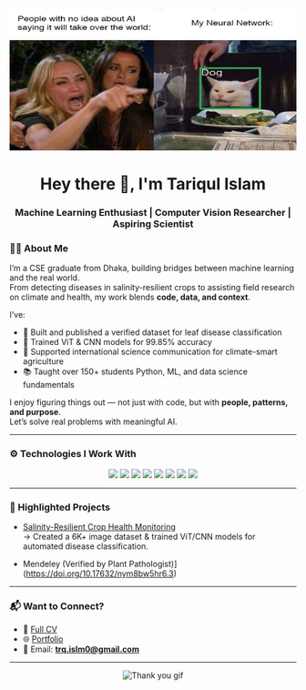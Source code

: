 <p align="center">
  <img src="g.jpg" width="580" height="250" alt="AI meme"/>
</p>

<h1 align="center">Hey there 👋, I'm Tariqul Islam</h1>

<h3 align="center">Machine Learning Enthusiast | Computer Vision Researcher | Aspiring Scientist</h3>


### 👨‍🔬 About Me

I’m a CSE graduate from Dhaka, building bridges between machine learning and the real world.  
From detecting diseases in salinity-resilient crops to assisting field research on climate and health, my work blends **code, data, and context**.  

I’ve:
- 🧪 Built and published a verified dataset for leaf disease classification  
- 🧠 Trained ViT & CNN models for 99.85% accuracy  
- 🎤 Supported international science communication for climate-smart agriculture  
- 📚 Taught over 150+ students Python, ML, and data science fundamentals  

I enjoy figuring things out — not just with code, but with **people, patterns, and purpose**.  
Let’s solve real problems with meaningful AI.


---

### ⚙️ Technologies I Work With

<p align="center">
  <img src="https://img.shields.io/badge/Python-14354C?style=for-the-badge&logo=python&logoColor=white" />
  <img src="https://img.shields.io/badge/TensorFlow-FF6F00?style=for-the-badge&logo=tensorflow&logoColor=white" />
  <img src="https://img.shields.io/badge/Scikit--Learn-F7931E?style=for-the-badge&logo=scikit-learn&logoColor=white" />
  <img src="https://img.shields.io/badge/Pandas-150458?style=for-the-badge&logo=pandas&logoColor=white" />
  <img src="https://img.shields.io/badge/NumPy-013243?style=for-the-badge&logo=numpy&logoColor=white" />
  <img src="https://img.shields.io/badge/MySQL-4479A1?style=for-the-badge&logo=mysql&logoColor=white" />
  <img src="https://img.shields.io/badge/HTML5-E34F26?style=for-the-badge&logo=html5&logoColor=white" />
  <img src="https://img.shields.io/badge/C%20Language-A8B9CC?style=for-the-badge&logo=c&logoColor=white" />
</p>

---

### 📌 Highlighted Projects

-  [Salinity-Resilient Crop Health Monitoring](https://sites.google.com/diu.edu.bd/tariqleafdiseasedetection/home)  
  → Created a 6K+ image dataset & trained ViT/CNN models for automated disease classification.

-   Mendeley (Verified by Plant Pathologist)](https://doi.org/10.17632/nym8bw5hr6.3)

---

### 📬 Want to Connect?

- 💼 [Full CV](https://drive.google.com/file/d/1zU1MAAtZJWv_weBIBWelvUp0992klrLw/view)
- 🌐 [Portfolio](https://sites.google.com/view/tariqportfolioo/about)
- 📧 Email: **trq.islm0@gmail.com**

---

<p align="center">
  <img src="https://media.giphy.com/media/26AHONQ79FdWZhAI0/giphy.gif" width="1000" height="300" alt="Thank you gif"/>
</p>

